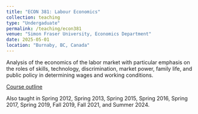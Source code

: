 ```yaml
---
title: "ECON 381: Labour Economics"
collection: teaching
type: "Undergaduate"
permalink: /teaching/econ381
venue: "Simon Fraser University, Economics Department"
date: 2025-05-01
location: "Burnaby, BC, Canada"
---
```


Analysis of the economics of the labor market with particular emphasis on the
roles of skills, technology, discrimination, market power, family life, and
public policy in determining wages and working conditions.

[Course outline](https://www.sfu.ca/outlines.html?2025/summer/econ/381/d100)

Also taught in Spring 2012, Spring 2013, Spring 2015, Spring 2016, Spring 2017,
Spring 2019, Fall 2019, Fall 2021, and Summer 2024.
